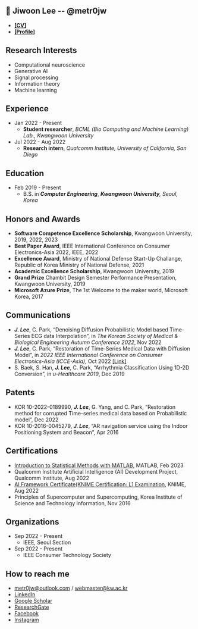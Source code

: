 📜 Jiwoon Lee -- @metr0jw
-
- [**[CV]**](https://github.com/metr0jw/metr0jw/raw/master/Rezume_Jiwoon.pdf)
- [**[Profile]**](http://bcml.kw.ac.kr/people/intern/)

## Research Interests
- Computational neuroscience
- Generative AI
- Signal processing
- Information theory
- Machine learning

## Experience
- Jan 2022 - Present
  - **Student researcher**, *BCML (Bio Computing and Machine Learning) Lab., Kwangwoon University*
- Jul 2022 - Aug 2022
  - **Research intern**, *Qualcomm Institute, University of California, San Diego*

## Education
- Feb 2019 - Present
  - B.S. in ***Computer Engineering***, ***Kwangwoon University**, Seoul, Korea*

## Honors and Awards
- **Software Competence Excellence Scholarship**, Kwangwoon University, 2019, 2022, 2023
- **Best Paper Award**, IEEE International Conference on Consumer Electronics-Asia 2022, IEEE, 2022
- **Excellence Award**, Ministry of National Defense Start-Up Challange, Republic of Korea Ministry of National Defense, 2021
- **Academic Excellence Scholarship**, Kwangwoon University, 2019
- **Grand Prize** Chambit Design Semester Performance Presentation, Kwangwoon University, 2019
- **Microsoft Azure Prize**, The 1st Welcome to the maker world, Microsoft Korea, 2017

## Communications
- ***J. Lee***, C. Park, “Denoising Diffusion Probabilistic Model based Time-Series ECG data Interpolation”, in *The Korean
Society of Medical & Biological Engineering Autumn Conference 2022*, Nov 2022
- ***J. Lee***, C. Park, “Restoration of Time-Series Medical Data with Diffusion Model”, in *2022 IEEE International Conference on
Consumer Electronics-Asia (ICCE-Asia)*, Oct 2022 [[Link]](https://ieeexplore.ieee.org/document/9954640)
- S. Baek, S. Han, ***J. Lee***, C. Park, “Arrhythmia Classification Using 1D-2D Conversion”, in *u-Healthcare 2019*, Dec 2019

## Patents
- KOR 10-2022-0189990, ***J. Lee***, G. Yang, and C. Park, “Restoration method for corrupted Time-series medical data based on Probabilistic model”, Dec 2022
- KOR 10-2016-0045279, ***J. Lee***, “AR navigation service using the Indoor Positioning System and Beacon”, Apr 2016

## Certifications
- [Introduction to Statistical Methods with MATLAB](https://matlabacademy.mathworks.com/progress/certificate.pdf?course=stats&release=R2022a&language=en&), MATLAB, Feb 2023
- Qualcomm Institute Artificial Intelligence (AI) Development Project, Qualcomm Institute, Aug 2022
- [AI Framework Certificate(KNIME Certification: L1 Examination](https://www.credly.com/badges/eb9f4e46-1923-44e2-a494-be6f263412d4/print), KNIME, Aug 2022
- Principles of Supercomputer and Supercomputing, Korea Institute of Science and Technology Information, Nov 2016

## Organizations
- Sep 2022 - Present
  - IEEE, Seoul Section
- Sep 2022 - Present
  - IEEE Consumer Technology Society 

How to reach me
-
- <metr0jw@outlook.com> / <webmaster@kw.ac.kr>
- [LinkedIn](https://www.linkedin.com/in/metr0jw/)
- [Google Scholar](https://scholar.google.com/citations?user=L8N4pFoAAAAJ&hl=en)
- [ResearchGate](https://www.researchgate.net/profile/Jiwoon-Lee-3)
- [Facebook](https://www.facebook.com/metr0jw)
- [Instagram](https://www.instagram.com/laz_y_w00n/)
  
 
<!--
**metr0jw/metr0jw** is a ✨ _special_ ✨ repository because its `README.md` (this file) appears on your GitHub profile.

Here are some ideas to get you started:

- 🔭 I’m currently working on ...
- 🌱 I’m currently learning ...
- 👯 I’m looking to collaborate on ...
- 🤔 I’m looking for help with ...
- 💬 Ask me about ...
- 📫 How to reach me: ...
- 😄 Pronouns: ...
- ⚡ Fun fact: ...
-->
